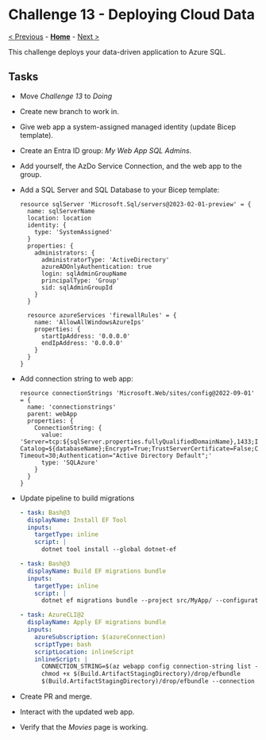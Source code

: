 # Challenge 13 - Deploying Cloud Data

[< Previous](./Challenge-12.md) - **[Home](../README.md)** - [Next >](./Challenge-14.md)

This challenge deploys your data-driven application to Azure SQL.

## Tasks

- Move *Challenge 13* to *Doing*
- Create new branch to work in.
- Give web app a system-assigned managed identity (update Bicep template).
- Create an Entra ID group: *My Web App SQL Admins*.
- Add yourself, the AzDo Service Connection, and the web app to the group.
- Add a SQL Server and SQL Database to your Bicep template:

    ```bicep
    resource sqlServer 'Microsoft.Sql/servers@2023-02-01-preview' = {
      name: sqlServerName
      location: location
      identity: {
        type: 'SystemAssigned'
      }
      properties: {
        administrators: {
          administratorType: 'ActiveDirectory'
          azureADOnlyAuthentication: true
          login: sqlAdminGroupName
          principalType: 'Group'
          sid: sqlAdminGroupId
        }
      }

      resource azureServices 'firewallRules' = {
        name: 'AllowAllWindowsAzureIps'
        properties: {
          startIpAddress: '0.0.0.0'
          endIpAddress: '0.0.0.0'
        }
      }
    }
    ```

- Add connection string to web app:

    ```bicep
    resource connectionStrings 'Microsoft.Web/sites/config@2022-09-01' = {
      name: 'connectionstrings'
      parent: webApp
      properties: {
        ConnectionString: {
          value: 'Server=tcp:${sqlServer.properties.fullyQualifiedDomainName},1433;Initial Catalog=${databaseName};Encrypt=True;TrustServerCertificate=False;Connection Timeout=30;Authentication="Active Directory Default";'
          type: 'SQLAzure'
        }
      }
    }
    ```

- Update pipeline to build migrations

    ```yaml
    - task: Bash@3
      displayName: Install EF Tool
      inputs:
        targetType: inline
        script: |
          dotnet tool install --global dotnet-ef

    - task: Bash@3
      displayName: Build EF migrations bundle
      inputs:
        targetType: inline
        script: |
          dotnet ef migrations bundle --project src/MyApp/ --configuration $(configuration) --no-build --self-contained --output $(Build.ArtifactStagingDirectory)/efbundle

    - task: AzureCLI@2
      displayName: Apply EF migrations bundle
      inputs:
        azureSubscription: $(azureConnection)
        scriptType: bash
        scriptLocation: inlineScript
        inlineScript: |
          CONNECTION_STRING=$(az webapp config connection-string list --name $(webApp) --resource-group $(resourceGroup) --query [].value --output tsv)
          chmod +x $(Build.ArtifactStagingDirectory)/drop/efbundle
          $(Build.ArtifactStagingDirectory)/drop/efbundle --connection "$CONNECTION_STRING"
    ```

- Create PR and merge.
- Interact with the updated web app.
- Verify that the *Movies* page is working.
